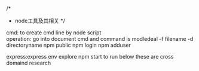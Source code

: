 /*
* node工具及其相关
*/

cmd: to create cmd line by node script  
	operation: go into document cmd 
		and command is modledeal  -f filename -d directoryname 
		npm public  npm login npm adduser 

express:express env explore
	npm start to run
	below these are cross domaind research
